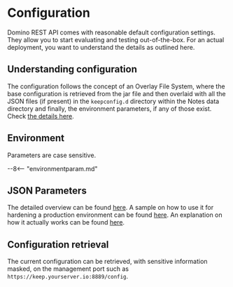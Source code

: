 # Configuration

Domino REST API comes with reasonable default configuration settings. They allow you to start evaluating and testing out-of-the-box. For an actual deployment, you want to understand the details as outlined here.

## Understanding configuration

The configuration follows the concept of an Overlay File System, where the base configuration is retrieved from the jar file and then overlaid with all the JSON files (if present) in the `keepconfig.d` directory within the Notes data directory and finally, the environment parameters, if any of those exist. Check [the details here](../configuration/understandingconfig.md).

## Environment

Parameters are case sensitive.

--8<-- "environmentparam.md"

## JSON Parameters

The detailed overview can be found [here](../configuration/parameters.md). A sample on how to use it for hardening a production environment can be found [here](../../howto/production/hardening.md). An explanation on how it actually works can be found [here](../configuration/understandingconfig.md).

## Configuration retrieval

The current configuration can be retrieved, with sensitive information masked, on the management port such as `https://keep.yourserver.io:8889/config`.
